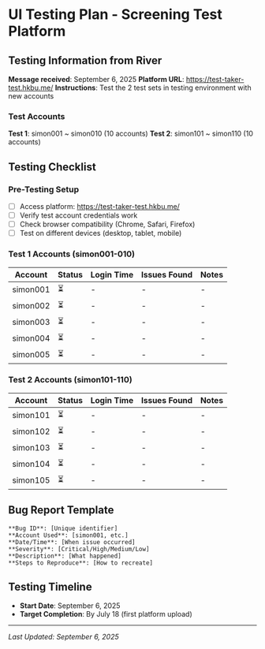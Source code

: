 # UI Testing Plan - Screening Test Platform

## Testing Information from River
**Message received**: September 6, 2025
**Platform URL**: https://test-taker-test.hkbu.me/
**Instructions**: Test the 2 test sets in testing environment with new accounts

### Test Accounts
**Test 1**: simon001 ~ simon010 (10 accounts)
**Test 2**: simon101 ~ simon110 (10 accounts)

## Testing Checklist

### Pre-Testing Setup
- [ ] Access platform: https://test-taker-test.hkbu.me/
- [ ] Verify test account credentials work
- [ ] Check browser compatibility (Chrome, Safari, Firefox)
- [ ] Test on different devices (desktop, tablet, mobile)

### Test 1 Accounts (simon001-010)
| Account | Status | Login Time | Issues Found | Notes |
|---------|--------|------------|--------------|--------|
| simon001 | ⏳ | - | - | - |
| simon002 | ⏳ | - | - | - |
| simon003 | ⏳ | - | - | - |
| simon004 | ⏳ | - | - | - |
| simon005 | ⏳ | - | - | - |

### Test 2 Accounts (simon101-110)
| Account | Status | Login Time | Issues Found | Notes |
|---------|--------|------------|--------------|--------|
| simon101 | ⏳ | - | - | - |
| simon102 | ⏳ | - | - | - |
| simon103 | ⏳ | - | - | - |
| simon104 | ⏳ | - | - | - |
| simon105 | ⏳ | - | - | - |

## Bug Report Template
```
**Bug ID**: [Unique identifier]
**Account Used**: [simon001, etc.]
**Date/Time**: [When issue occurred]
**Severity**: [Critical/High/Medium/Low]
**Description**: [What happened]
**Steps to Reproduce**: [How to recreate]
```

## Testing Timeline
- **Start Date**: September 6, 2025
- **Target Completion**: By July 18 (first platform upload)

---
*Last Updated: September 6, 2025*
